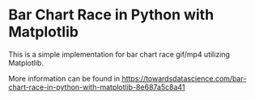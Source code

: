 # Bar Chart Race in Python with Matplotlib


This is a simple implementation for bar chart race gif/mp4 utilizing Matplotlib.

More information can be found in https://towardsdatascience.com/bar-chart-race-in-python-with-matplotlib-8e687a5c8a41
